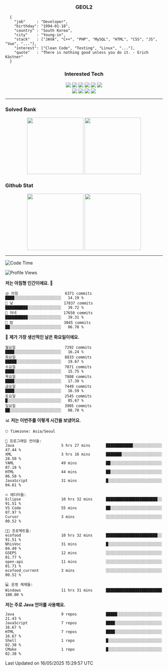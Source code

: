 <div align="center">

  ### GEOL2
</div>

```
  {
    "job"     : "Developer",
    "birthday": "1994-01-18",
    "country" : "South Korea",
    "city"    : "Young-in",
    "stack"   : ["JAVA", "C++", "PHP", "MySQL", "HTML", "CSS", "JS", "Vue", "..."],
    "interest": ["Clean Code", "Testing", "Linux", "..."], 
    "quote"   : "There is nothing good unless you do it. - Erich Kästner"
  }
  ```
  
<div align="center">
  
  ### Interested Tech
  
  <img src="https://img.shields.io/badge/Laravel-F05340?style=flat-square&logo=Laravel&logoColor=white">
  <img src="https://img.shields.io/badge/SpringBoot-6DB33F?style=flat-square&logo=SpringBoot&logoColor=white">
  <img src="https://img.shields.io/badge/-NestJs-ea2845?style=flat-square&logo=nestjs&logoColor=white">
  <img src="https://img.shields.io/badge/Express-000000?style=flat-square&logo=Express&logoColor=white">
  <img src="https://img.shields.io/badge/Three.js-000000?style=flat-square&logo=Three.js&logoColor=white">
  <img src="https://img.shields.io/badge/OpenAI-%23412991?style=flat-square&logo=openai&logoColor=white">
  <br>
  <img src="https://img.shields.io/badge/Java-ED8B00?style=flat-square&logo=openjdk&logoColor=white">
  <img src="https://img.shields.io/badge/JavaScript-F7DF1E?style=flat-square&logo=JavaScript&logoColor=black">
  <img src="https://img.shields.io/badge/TypeScript-007acc?style=flat-square&logo=TypeScript&logoColor=black">
  <img src="https://img.shields.io/badge/MySQL-4479A1?style=flat-square&logo=mysql&logoColor=white"><br>

</div>

------------

  ### Solved Rank
  
  <div align="center">
    <img height="180em" src="https://mazassumnida.wtf/api/v2/generate_badge?boj=geol2">
    <img height="180em" src="https://leetcard.jacoblin.cool/Geol2?theme=light&font=Gugi&border=0&radius=20">
  </div>
  
  ### Github Stat 
  <div align="center">
    <img height="180em" src="https://github-readme-stats-git-masterrstaa-rickstaa.vercel.app/api?username=geol2&show_icons=true&theme=dark">
    <img height="180em" src="https://github-readme-stats-git-masterrstaa-rickstaa.vercel.app/api/top-langs/?username=geol2&show_icons=true&hide=css,scss,html&layout=compact&theme=dark&count_private=true&langs_count=8">
  </div>
  
------------
<!--START_SECTION:waka-->
![Code Time](http://img.shields.io/badge/Code%20Time-4%2C130%20hrs%2024%20mins-blue)

![Profile Views](http://img.shields.io/badge/Profile%20Views-0-blue)

**저는 아침형 인간이에요. 🐤** 

```text
🌞 아침                     6371 commits        ████░░░░░░░░░░░░░░░░░░░░░   14.19 % 
🌆 낮　                     17837 commits       ██████████░░░░░░░░░░░░░░░   39.72 % 
🌃 저녁                     17650 commits       ██████████░░░░░░░░░░░░░░░   39.31 % 
🌙 밤　                     3045 commits        ██░░░░░░░░░░░░░░░░░░░░░░░   06.78 % 
```
📅 **제가 가장 생산적인 날은 화요일이에요.** 

```text
월요일                      7292 commits        ████░░░░░░░░░░░░░░░░░░░░░   16.24 % 
화요일                      8833 commits        █████░░░░░░░░░░░░░░░░░░░░   19.67 % 
수요일                      7071 commits        ████░░░░░░░░░░░░░░░░░░░░░   15.75 % 
목요일                      7808 commits        ████░░░░░░░░░░░░░░░░░░░░░   17.39 % 
금요일                      7449 commits        ████░░░░░░░░░░░░░░░░░░░░░   16.59 % 
토요일                      2545 commits        █░░░░░░░░░░░░░░░░░░░░░░░░   05.67 % 
일요일                      3905 commits        ██░░░░░░░░░░░░░░░░░░░░░░░   08.70 % 
```


📊 **저는 이번주를 이렇게 시간을 보냈어요.** 

```text
🕑︎ Timezone: Asia/Seoul

💬 프로그래밍 언어들: 
Java                     5 hrs 27 mins       ████████████░░░░░░░░░░░░░   47.44 % 
XML                      3 hrs 16 mins       ███████░░░░░░░░░░░░░░░░░░   28.50 % 
YAML                     49 mins             ██░░░░░░░░░░░░░░░░░░░░░░░   07.18 % 
HTML                     44 mins             ██░░░░░░░░░░░░░░░░░░░░░░░   06.50 % 
JavaScript               31 mins             █░░░░░░░░░░░░░░░░░░░░░░░░   04.61 % 

🔥 에디터들: 
Eclipse                  10 hrs 32 mins      ███████████████████████░░   91.51 % 
VS Code                  55 mins             ██░░░░░░░░░░░░░░░░░░░░░░░   07.97 % 
Cursor                   3 mins              ░░░░░░░░░░░░░░░░░░░░░░░░░   00.52 % 

🐱‍💻 프로젝트들: 
ecofood                  10 hrs 32 mins      ███████████████████████░░   91.51 % 
NhisVoc                  31 mins             █░░░░░░░░░░░░░░░░░░░░░░░░   04.49 % 
GSEPS                    12 mins             ░░░░░░░░░░░░░░░░░░░░░░░░░   01.77 % 
open-api                 11 mins             ░░░░░░░░░░░░░░░░░░░░░░░░░   01.71 % 
ecofood_current          3 mins              ░░░░░░░░░░░░░░░░░░░░░░░░░   00.52 % 

💻 운영 체제들: 
Windows                  11 hrs 31 mins      █████████████████████████   100.00 % 
```

**저는 주로 Java 언어를 사용해요.** 

```text
Java                     9 repos             █████░░░░░░░░░░░░░░░░░░░░   21.43 % 
JavaScript               7 repos             ████░░░░░░░░░░░░░░░░░░░░░   16.67 % 
HTML                     7 repos             ████░░░░░░░░░░░░░░░░░░░░░   16.67 % 
Shell                    1 repo              █░░░░░░░░░░░░░░░░░░░░░░░░   02.38 % 
CMake                    1 repo              █░░░░░░░░░░░░░░░░░░░░░░░░   02.38 % 
```




 Last Updated on 16/05/2025 15:29:57 UTC
<!--END_SECTION:waka-->

<div align="center">
  
  <!-- [![Hits](https://hits.seeyoufarm.com/api/count/incr/badge.svg?url=https%3A%2F%2Fgithub.com%2Fgeol2&count_bg=%2379C83D&title_bg=%23555555&icon=myspace.svg&icon_color=%23E7E7E7&title=hits&edge_flat=false)](https://hits.seeyoufarm.com) -->
  
</div>

<!--
**Geol2/Geol2** is a ✨ _special_ ✨ repository because its `README.md` (this file) appears on your GitHub profile.

Here are some ideas to get you started:
- 🔭 I’m currently working on ...
- 🌱 I’m currently learning ...
- 👯 I’m looking to collaborate on ...
- 🤔 I’m looking for help with ...
- 💬 Ask me about ...
- 📫 How to reach me: ...
- 😄 Pronouns: ...
- ⚡ Fun fact: ...
-->
